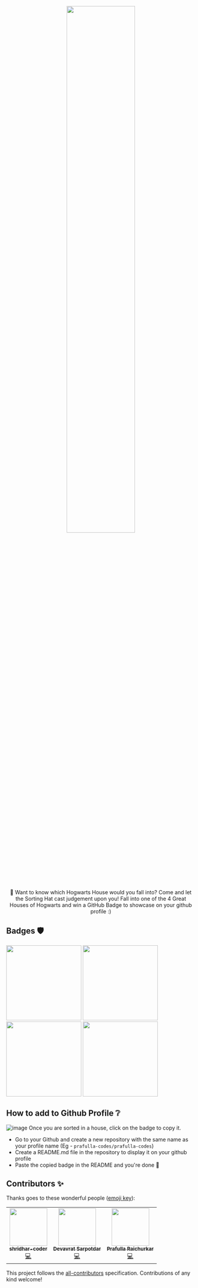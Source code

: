 <p align="center"><a href="https://gh-sorting-hat.netlify.app/" target='_blank'><img src="https://github.com/prafulla-codes/sorting-hat/blob/master/pics/gh_cover.png" width="60%"></a></p>

<p align="center">
🧹 Want to know which Hogwarts House would you fall into?
Come and let the Sorting Hat cast judgement upon you! 
Fall into one of the 4 Great Houses of Hogwarts and win a GitHub Badge to showcase on your github profile :)
</p>

## Badges 🛡️

<img src="https://github.com/prafulla-codes/sorting-hat/blob/master/pics/gryffindor_badge.gif" width="200px"></img>
<img src="https://github.com/prafulla-codes/sorting-hat/blob/master/pics/slytherin_badge.gif" width="200px"></img>
<img src="https://github.com/prafulla-codes/sorting-hat/blob/master/pics/hufflepuff_badge.gif" width="200px"></img>
<img src="https://github.com/prafulla-codes/sorting-hat/blob/master/pics/ravenclaw_badge.gif" width="200px"></img>

## How to add to Github Profile ❔

![image](https://user-images.githubusercontent.com/36433104/142668271-5c9568a7-ff01-4b92-aea8-c2da13804200.png)
Once you are sorted in a house, click on the badge to copy it. 

- Go to your Github and create a new repository with the same name as your profile name (Eg - ```prafulla-codes/prafulla-codes```)
- Create a README.md file in the repository to display it on your github profile
- Paste the copied badge in the README and you're done 🎊
## Contributors ✨

Thanks goes to these wonderful people ([emoji key](https://allcontributors.org/docs/en/emoji-key)):

<!-- ALL-CONTRIBUTORS-LIST:START - Do not remove or modify this section -->
<!-- prettier-ignore-start -->
<!-- markdownlint-disable -->
<table>
  <tr>
    <td align="center"><a href="https://github.com/shridhar-coder"><img src="https://avatars.githubusercontent.com/u/59767163?v=4?s=100" width="100px;" alt=""/><br /><sub><b>shridhar-coder</b></sub></a><br /><a href="https://github.com/prafulla-codes/sorting-hat/commits?author=shridhar-coder" title="Code">💻</a></td>
    <td align="center"><a href="https://github.com/Devavrat8492"><img src="https://avatars.githubusercontent.com/u/74722351?v=4?s=100" width="100px;" alt=""/><br /><sub><b>Devavrat Sarpotdar</b></sub></a><br /><a href="https://github.com/prafulla-codes/sorting-hat/commits?author=Devavrat8492" title="Code">💻</a></td>
    <td align="center"><a href="https://prafulla.tech"><img src="https://avatars.githubusercontent.com/u/36433104?v=4?s=100" width="100px;" alt=""/><br /><sub><b>Prafulla Raichurkar</b></sub></a><br /><a href="https://github.com/prafulla-codes/sorting-hat/commits?author=prafulla-codes" title="Code">💻</a></td>
  </tr>
</table>

<!-- markdownlint-restore -->
<!-- prettier-ignore-end -->

<!-- ALL-CONTRIBUTORS-LIST:END -->

This project follows the [all-contributors](https://github.com/all-contributors/all-contributors) specification. Contributions of any kind welcome!
